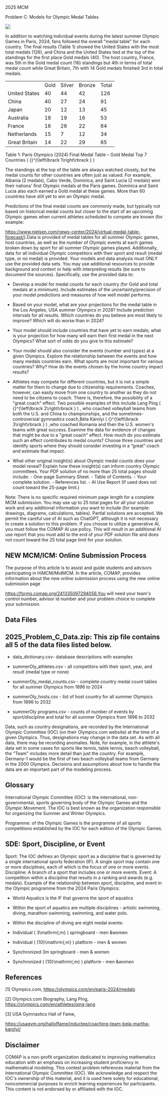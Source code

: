 <!-- Media -->

2025 MCM

Problem C: Models for Olympic Medal Tables

<img src="https://cdn.noedgeai.com/01949597-df40-7591-b458-ff832b7a4730_0.jpg?x=452&y=348&w=894&h=513&r=0"/>

<!-- Media -->

In addition to watching individual events during the latest summer Olympic Games in Paris, 2024, fans followed the overall "medal table" for each country. The final results (Table 1) showed the United States with the most total medals (126), and China and the United States tied at the top of the standings for the first place Gold medals (40). The host country, France, was 5th in the Gold medal count (16) standings but 4th in terms of total medal count while Great Britain, 7th with 14 Gold medals finished 3rd in total medals.

<!-- Media -->

<table><tr><td/><td>Gold</td><td>Silver</td><td>Bronze</td><td>Total</td></tr><tr><td>United States</td><td>40</td><td>44</td><td>42</td><td>126</td></tr><tr><td>China</td><td>40</td><td>27</td><td>24</td><td>91</td></tr><tr><td>Japan</td><td>20</td><td>12</td><td>13</td><td>45</td></tr><tr><td>Australia</td><td>18</td><td>19</td><td>16</td><td>53</td></tr><tr><td>France</td><td>16</td><td>26</td><td>22</td><td>64</td></tr><tr><td>Netherlands</td><td>15</td><td>7</td><td>12</td><td>34</td></tr><tr><td>Great Britain</td><td>14</td><td>22</td><td>29</td><td>65</td></tr></table>

Table 1: Paris Olympics (2024) Final Medal Table – Gold Medal Top 7 Countries \( {}^{\left\lbrack  1\right\rbrack  } \)

<!-- Media -->

The standings at the top of the table are always watched closely, but the medal counts for other countries are often just as valued. For example, Albania (2 medals), Cabo Verde, Dominica, and Saint Lucia (2 medals) won their nations' first Olympic medals at the Paris games. Dominica and Saint Lucia also each earned a Gold medal at these games. More than 60 countries have still yet to win an Olympic medal.

Predictions of the final medal counts are commonly made, but typically not based on historical medal counts but closer to the start of an upcoming Olympic games when current athletes scheduled to compete are known (for example:

https://www.nielsen.com/news-center/2024/virtual-medal-table-forecast/).Data is provided of medal tables for all summer Olympic games, host countries, as well as the number of Olympic events at each games broken down by sport for all summer Olympic games played. Additionally, data for all individual Olympic competitors with their sport and result (medal type, or no medal) is provided. Your models and data analysis must ONLY use the provided data sets. You may use additional resources to provide background and context or help with interpreting results (be sure to document the sources). Specifically, use the provided data to:

- Develop a model for medal counts for each country (for Gold and total medals at a minimum). Include estimates of the uncertainty/precision of your model predictions and measures of how well model performs.

- Based on your model, what are your projections for the medal table in the Los Angeles, USA summer Olympics in 2028? Include prediction intervals for all results. Which countries do you believe are most likely to improve? Which will do worse than in 2024?

- Your model should include countries that have yet to earn medals; what is your projection for how many will earn their first medal in the next Olympics? What sort of odds do you give to this estimate?

- Your model should also consider the events (number and types) at a given Olympics. Explore the relationship between the events and how many medals countries earn. What sports are most important for various countries? Why? How do the events chosen by the home country impact results?

- Athletes may compete for different countries, but it is not a simple matter for them to change due to citizenship requirements. Coaches, however, can easily move from one country to another as they do not need to be citizens to coach. There is, therefore, the possibility of a "great coach" effect. Two possible examples of this include Lang Ping \( {}^{\left\lbrack  2\right\rbrack  } \) , who coached volleyball teams from both the U.S. and China to championships, and the sometimes-controversial gymnastics coach,Béla Károlyi \( {}^{\left\lbrack  3\right\rbrack  } \) ,who coached Romania and then the U.S. women's teams with great success. Examine the data for evidence of changes that might be due to a "great coach" effect. How much do you estimate such an effect contributes to medal counts? Choose three countries and identify sports where they should consider investing in a “great” coach and estimate that impact.

- What other original insight(s) about Olympic medal counts does your model reveal? Explain how these insight(s) can inform country Olympic committees. Your PDF solution of no more than 25 total pages should include: - One-page Summary Sheet. - Table of Contents. - Your complete solution. - References list. - AI Use Report (If used does not count toward the 25-page limit.)

Note: There is no specific required minimum page length for a complete MCM submission. You may use up to 25 total pages for all your solution work and any additional information you want to include (for example: drawings, diagrams, calculations, tables). Partial solutions are accepted. We permit the careful use of AI such as ChatGPT, although it is not necessary to create a solution to this problem. If you choose to utilize a generative AI, you must follow the COMAP AI use policy. This will result in an additional AI use report that you must add to the end of your PDF solution file and does not count toward the 25 total page limit for your solution.

## NEW MCM/ICM: Online Submission Process

The purpose of this article is to assist and guide students and advisors participating in HiMCM/MidMCM. In the article, COMAP, provides information about the new online submission process using the new online submission page

https://forms.comap.org/241335097294056.You will need your team's control number, advisor id number and your problem choice to complete your submission.

## Data Files

## 2025_Problem_C_Data.zip: This zip file contains all 5 of the data files listed below.

- data_dictionary.csv- database descriptions with examples

- summerOly_athletes.csv - all competitors with their sport, year, and result (medal type or none)

- summerOly_medal_counts.csv - complete country medal count tables for all summer Olympics from 1896 to 2024

- summerOly_hosts.csv - list of host country for all summer Olympics from 1896 to 2032

- summerOly programs.csv - counts of number of events by sport/discipline and total for all summer Olympics from 1896 to 2032

Data, such as country designations, are recorded by the International Olympic Committee (IOC) (on their Olympics.com website) at the time of a given Olympics. Thus, designations may change in the data set. As with all data, there may be recording anomalies. Note, for example, in the athlete's data set in some cases for sports like tennis, table tennis, beach volleyball, the "Team" includes more detail than just the country. For example, Germany-1 would be the first of two beach volleyball teams from Germany in the 2000 Olympics. Decisions and assumptions about how to handle the data are an important part of the modeling process.

## Glossary

International Olympic Committee (IOC): is the international, non-governmental, sports governing body of the Olympic Games and the Olympic Movement. The IOC is best known as the organization responsible for organizing the Summer and Winter Olympics.

Programme: of the Olympic Games is the programme of all sports competitions established by the IOC for each edition of the Olympic Games.

## SDE: Sport, Discipline, or Event

Sport: The IOC defines an Olympic sport as a discipline that is governed by a single international sports federation (IF). A single sport may contain one or more disciplines, each of which is the focus of one or more events. Discipline: A branch of a sport that includes one or more events. Event: A competition within a discipline that results in a ranking and awards (e.g. medals). Example of the relationship between sport, discipline, and event in the Olympic programme from the 2024 Paris Olympics:

- World Aquatics is the IF that governs the sport of aquatics

- Within the sport of aquatics are multiple disciplines - artistic swimming, diving, marathon swimming, swimming, and water polo.

- Within the discipline of diving are eight medal events:

- Individual \( 3\mathrm{\;m} \) springboard - men &women

- Individual \( {10}\mathrm{\;m} \) platform - men & women

- Synchronized 3m springboard - men & women

- Synchronized \( {10}\mathrm{\;m} \) platform - men &women

## References

[1] Olympics.com, https://olympics.com/en/paris-2024/medals

[2] Olympics.com Biography, Lang Ping, https://olympics.com/en/athletes/ping-lang

[3] USA Gymnastics Hall of Fame,

https://usagym.org/halloffame/inductee/coaching-team-bela-martha-karolyi/

## Disclaimer

COMAP is a non-profit organization dedicated to improving mathematics education with an emphasis on increasing student proficiency in mathematical modeling. This contest problem references material from the International Olympic Committee (IOC). We acknowledge and respect the IOC's ownership of this material, and it is used here solely for educational, noncommercial purposes to enrich learning experiences for participants. This content is not endorsed by or affiliated with the IOC.